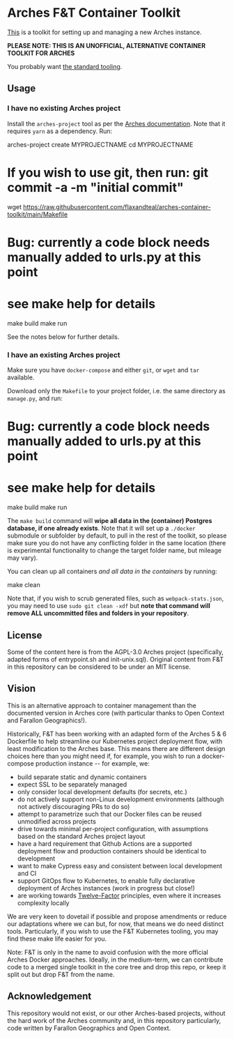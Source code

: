 # Arches F&T Container Toolkit

[This](This) is a toolkit for setting up and managing a new Arches instance.

**PLEASE NOTE: THIS IS AN UNOFFICIAL, ALTERNATIVE CONTAINER TOOLKIT FOR ARCHES**

You probably want [the standard tooling](https://arches.readthedocs.io/en/stable/installing/docker/).

## Usage

### I have no existing Arches project

Install the `arches-project` tool as per the [Arches documentation](https://arches.readthedocs.io/en/stable/).
Note that it requires `yarn` as a dependency. Run:

  arches-project create MYPROJECTNAME
  cd MYPROJECTNAME
  # If you wish to use git, then run: git commit -a -m "initial commit"
  wget https://raw.githubusercontent.com/flaxandteal/arches-container-toolkit/main/Makefile
  
  # Bug: currently a code block needs manually added to urls.py at this point
  # see make help for details
  make build
  make run

See the notes below for further details.

### I have an existing Arches project

Make sure you have `docker-compose` and either `git`, or `wget` and `tar` available.

Download only the `Makefile` to your project folder, i.e. the same directory as
`manage.py`, and run:

  # Bug: currently a code block needs manually added to urls.py at this point
  # see make help for details
  make build
  make run

The `make build` command will **wipe all data in the (container) Postgres database,
if one already exists**. Note that it will set up a `./docker` submodule or subfolder by default, to pull in
the rest of the toolkit, so please make sure you do not have any conflicting folder
in the same location (there is experimental functionality to change the target folder
name, but mileage may vary).


You can clean up all containers _and all data in the containers_ by running:

  make clean

Note that, if you wish to scrub generated files, such as `webpack-stats.json`, you may
need to use `sudo git clean -xdf` but **note that command will remove ALL uncommitted
files and folders in your repository**.

## License

Some of the content here is from the AGPL-3.0 Arches project (specifically, adapted
forms of entrypoint.sh and init-unix.sql). Original content from F&T in this repository
can be considered to be under an MIT license.

## Vision

This is an alternative approach to container management than the documented
version in Arches core (with particular thanks to Open Context and Farallon Geographics!).

Historically, F&T has been working with an adapted form of the Arches 5 & 6 Dockerfile
to help streamline our Kubernetes project deployment flow, with least modification to the
Arches base. This means there are different design choices here than you might need if,
for example, you wish to run a docker-compose production instance -- for example, we:

 - build separate static and dynamic containers
 - expect SSL to be separately managed
 - only consider local development defaults (for secrets, etc.)
 - do not actively support non-Linux development environments (although not actively discouraging PRs to do so)
 - attempt to parametrize such that our Docker files can be reused unmodified across projects
 - drive towards minimal per-project configuration, with assumptions based on the standard Arches project layout
 - have a hard requirement that Github Actions are a supported deployment flow and production containers should be identical to development
 - want to make Cypress easy and consistent between local development and CI
 - support GitOps flow to Kubernetes, to enable fully declarative deployment of Arches instances (work in progress but close!)
 - are working towards [Twelve-Factor](https://12factor.net/) principles, even where it increases complexity locally

We are very keen to dovetail if possible and propose amendments or reduce our adaptations
where we can but, for now, that means we do need distinct tools. Particularly, if you
wish to use the F&T Kubernetes tooling, you may find these make life easier for you.

Note: F&T is only in the name to avoid confusion with the more official Arches Docker approaches.
Ideally, in the medium-term, we can contribute code to a merged single toolkit in the core tree and drop
this repo, or keep it split out but drop F&T from the name.

## Acknowledgement

This repository would not exist, or our other Arches-based projects, without the hard work
of the Arches community and, in this repository particularly, code written by Farallon Geographics
and Open Context.
